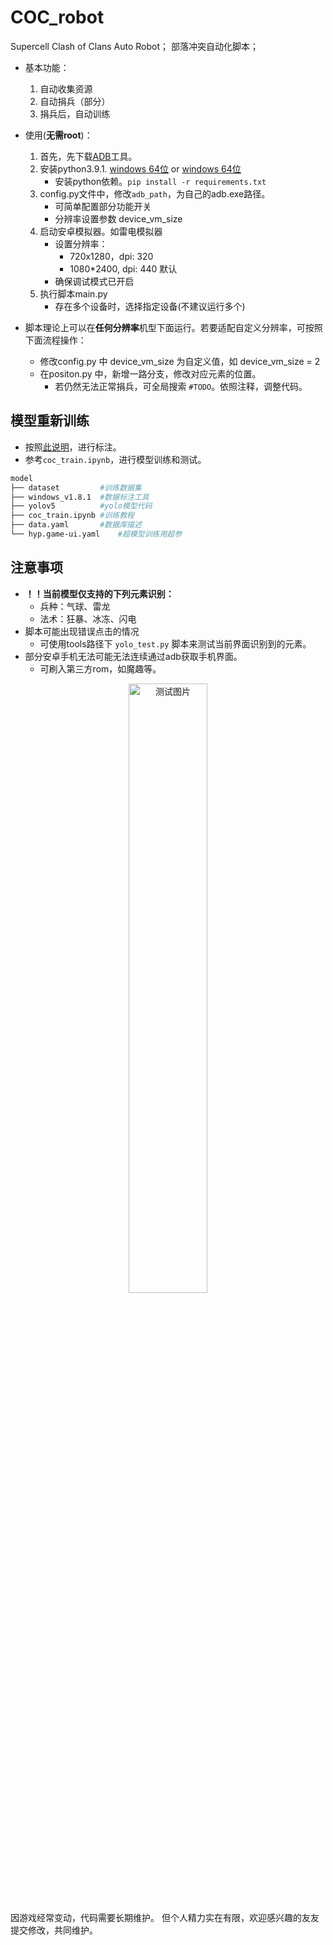 # COC_robot

Supercell Clash of Clans Auto Robot； 部落冲突自动化脚本；

- 基本功能：
    1. 自动收集资源
    2. 自动捐兵（部分）
    3. 捐兵后，自动训练

- 使用(**无需root**)：
    1. 首先，先下载[ADB](https://dl.google.com/android/repository/platform-tools-latest-windows.zip)工具。
    2. 安装python3.9.1. [windows 64位](https://www.python.org/ftp/python/3.9.1/python-3.9.1-amd64.exe) or [windows 64位](https://filehippo.com/download_python/3.9.1/)
        - 安装python依赖。`pip install -r requirements.txt`
    3. config.py文件中，修改`adb_path`，为自己的adb.exe路径。
        - 可简单配置部分功能开关
        - 分辨率设置参数 device_vm_size
    4. 启动安卓模拟器。如雷电模拟器
        - 设置分辨率：
            - 720x1280，dpi: 320
            - 1080*2400, dpi: 440 默认
        - 确保调试模式已开启
    5. 执行脚本main.py
        - 存在多个设备时，选择指定设备(不建议运行多个)
- 脚本理论上可以在**任何分辨率**机型下面运行。若要适配自定义分辨率，可按照下面流程操作：
    - 修改config.py 中 device_vm_size 为自定义值，如 device_vm_size = 2
    - 在positon.py 中，新增一路分支，修改对应元素的位置。
        - 若仍然无法正常捐兵，可全局搜索 `#TODO`。依照注释，调整代码。

## 模型重新训练

- 按照[此说明](model\windows_v1.8.1\readme.md)，进行标注。
- 参考`coc_train.ipynb`，进行模型训练和测试。

```sh
model
├── dataset         #训练数据集
├── windows_v1.8.1  #数据标注工具
├── yolov5          #yolo模型代码
├── coc_train.ipynb #训练教程
├── data.yaml       #数据库描述
└── hyp.game-ui.yaml    #超模型训练用超参
```

## 注意事项

- **！！当前模型仅支持的下列元素识别：**
    - 兵种：气球、雷龙
    - 法术：狂暴、冰冻、闪电
- 脚本可能出现错误点击的情况
    - 可使用tools路径下 `yolo_test.py` 脚本来测试当前界面识别到的元素。
- 部分安卓手机无法可能无法连续通过adb获取手机界面。
    - 可刷入第三方rom，如魔趣等。
<center>
<img src="images\yolo_valid_5.png" alt="测试图片" width="50%" />
</center>

因游戏经常变动，代码需要长期维护。
但个人精力实在有限，欢迎感兴趣的友友提交修改，共同维护。